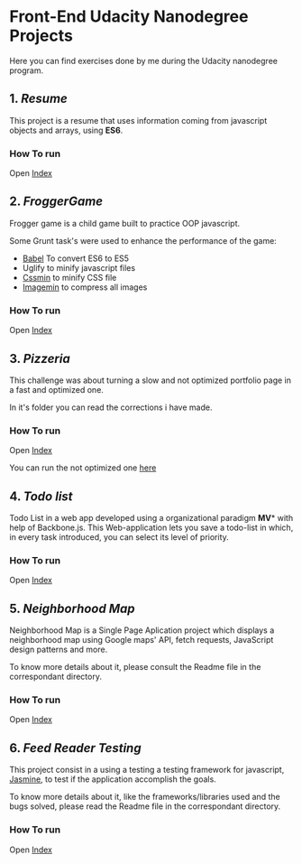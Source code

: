 # Front-End Udacity Nanodegree Projects
Here you can find exercises done by me during the Udacity nanodegree program.

## 1. *Resume*
This project is a resume that uses information coming from javascript objects and arrays, using **ES6**.

### How To run
Open [Index](https://cdn.rawgit.com/FDMOliveira/Front-end-nanodegree-exercises/6e6da84/1.Resume/index.html)

## 2. *FroggerGame*
Frogger game is a child game built to practice OOP javascript.

Some Grunt task's were used to enhance the performance of the game:
* [Babel](https://github.com/babel/grunt-babel) To convert ES6 to ES5
* Uglify to minify javascript files
* [Cssmin](https://github.com/gruntjs/grunt-contrib-cssmin) to minify CSS file
* [Imagemin](https://www.npmjs.com/package/grunt-contrib-imagemin) to compress all images

### How To run
Open [Index](https://rawgit.com/FDMOliveira/Front-end-nanodegree-exercises/master/2.Frogger-Game/index.html)

## 3. *Pizzeria*
This challenge was about turning a slow and not optimized portfolio page in a fast and optimized one.

In it's folder you can read the corrections i have made.

### How To run
Open [Index](https://cdn.rawgit.com/FDMOliveira/Front-end-nanodegree-exercises/master/3.Pizzeria/dist/index.html)

You can run the not optimized one [here](https://cdn.rawgit.com/udacity/frontend-nanodegree-mobile-portfolio/master/index.html)

## 4. *Todo list*
Todo List in a web app developed using a organizational paradigm **MV*** with help of Backbone.js.
This Web-application lets you save a todo-list in which, in every task introduced, you can select its level of priority. 

### How To run
Open [Index](https://cdn.rawgit.com/FDMOliveira/Front-end-nanodegree-exercises/master/4.Todo-List/index.html)

## 5. *Neighborhood Map*
Neighborhood Map is a Single Page Aplication project which displays a neighborhood map using Google maps' API, fetch requests, JavaScript design patterns and more.

To know more details about it, please consult the Readme file in the correspondant directory.

### How To run
Open [Index](https://cdn.rawgit.com/FDMOliveira/Front-end-nanodegree-exercises/bbabdf0/5.Neighborhood-Map/dist/index.html)

## 6. *Feed Reader Testing*
This project consist in a using a testing a testing framework for javascript, [Jasmine](https://jasmine.github.io/), to test if the application accomplish the goals.

To know more details about it, like the frameworks/libraries used and the bugs solved, please read the 
 Readme file in the correspondant directory.

### How To run
Open [Index](https://cdn.rawgit.com/FDMOliveira/Front-end-nanodegree-exercises/master/6.Feed-Reader-Testing/index.html)